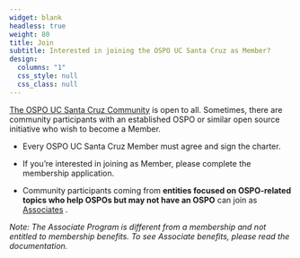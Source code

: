 ```yaml
---
widget: blank
headless: true
weight: 80
title: Join
subtitle: Interested in joining the OSPO UC Santa Cruz as Member?
design:
  columns: "1"
  css_style: null
  css_class: null
---
```


[The OSPO UC Santa Cruz Community](#community) is open to all. Sometimes, there are community participants with an established OSPO or similar open source initiative who wish to become a Member.

- Every OSPO UC Santa Cruz Member must agree and sign the charter.

- If you’re interested in joining as Member, please complete the membership application.

- Community participants coming from **entities focused on OSPO-related topics who help OSPOs but may not have an OSPO** can join as [Associates](#associates) .

*Note: The Associate Program is different from a membership and not entitled to membership benefits. To see Associate benefits, please read the documentation.*